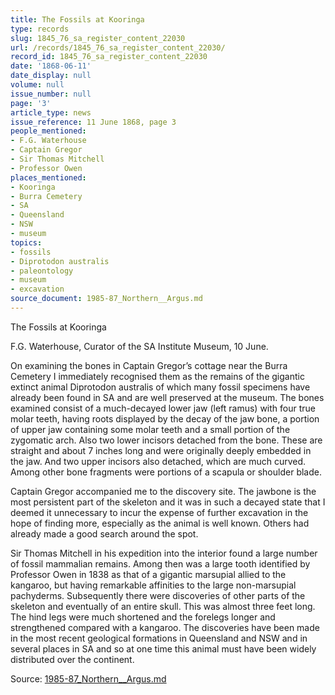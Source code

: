 ```yaml
---
title: The Fossils at Kooringa
type: records
slug: 1845_76_sa_register_content_22030
url: /records/1845_76_sa_register_content_22030/
record_id: 1845_76_sa_register_content_22030
date: '1868-06-11'
date_display: null
volume: null
issue_number: null
page: '3'
article_type: news
issue_reference: 11 June 1868, page 3
people_mentioned:
- F.G. Waterhouse
- Captain Gregor
- Sir Thomas Mitchell
- Professor Owen
places_mentioned:
- Kooringa
- Burra Cemetery
- SA
- Queensland
- NSW
- museum
topics:
- fossils
- Diprotodon australis
- paleontology
- museum
- excavation
source_document: 1985-87_Northern__Argus.md
---
```


The Fossils at Kooringa

F.G. Waterhouse, Curator of the SA Institute Museum, 10 June.

On examining the bones in Captain Gregor’s cottage near the Burra Cemetery I immediately recognised them as the remains of the gigantic extinct animal Diprotodon australis of which many fossil specimens have already been found in SA and are well preserved at the museum.  The bones examined consist of a much-decayed lower jaw (left ramus) with four true molar teeth, having roots displayed by the decay of the jaw bone, a portion of upper jaw containing some molar teeth and a small portion of the zygomatic arch.  Also two lower incisors detached from the bone.  These are straight and about 7 inches long and were originally deeply embedded in the jaw.  And two upper incisors also detached, which are much curved.  Among other bone fragments were portions of a scapula or shoulder blade.

Captain Gregor accompanied me to the discovery site.  The jawbone is the most persistent part of the skeleton and it was in such a decayed state that I deemed it unnecessary to incur the expense of further excavation in the hope of finding more, especially as the animal is well known.  Others had already made a good search around the spot.

Sir Thomas Mitchell in his expedition into the interior found a large number of fossil mammalian remains.  Among then was a large tooth identified by Professor Owen in 1838 as that of a gigantic marsupial allied to the kangaroo, but having remarkable affinities to the large non-marsupial pachyderms.  Subsequently there were discoveries of other parts of the skeleton and eventually of an entire skull.  This was almost three feet long.  The hind legs were much shortened and the forelegs longer and strengthened compared with a kangaroo.  The discoveries have been made in the most recent geological formations in Queensland and NSW and in several places in SA and so at one time this animal must have been widely distributed over the continent.

Source: [1985-87_Northern__Argus.md](/downloads/markdown/1985-87_Northern__Argus.md)

